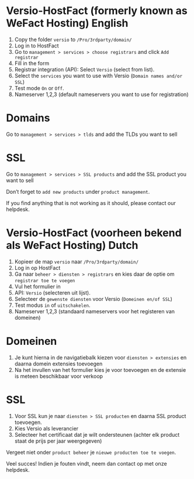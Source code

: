 # Versio-HostFact (formerly known as WeFact Hosting) English

1. Copy the folder `versio` to `/Pro/3rdparty/domain/`
2. Log in to HostFact
3. Go to `management > services > choose registrars` and click `Add registrar`
4. Fill in the form
5. Registrar integration (API): Select `Versio` (select from list).
6. Select the `services` you want to use with Versio (`Domain names and/or SSL`)
7. Test mode `On` or `Off`.
8. Nameserver 1,2,3 (default nameservers you want to use for registration)

# Domains
Go to `management > services > tlds` and add the TLDs you want to sell

# SSL
Go to `management > services > SSL products` and add the SSL product you want to sell

Don’t forget to `add new products` under `product management`.

If you find anything that is not working as it should, please contact our helpdesk.

# Versio-HostFact (voorheen bekend als WeFact Hosting) Dutch

1. Kopieer de map `versio` naar `/Pro/3rdparty/domain/`
2. Log in op HostFact
3. Ga naar `beheer > diensten > registrars` en kies daar de optie om `registrar toe te voegen`
4. Vul het formulier in
5. API: `Versio` (selecteren uit lijst).
6. Selecteer de `gewenste diensten` voor Versio (`Domeinen en/of SSL`)
7. Test modus `in` of `uitschakelen`.
8. Nameserver 1,2,3 (standaard nameservers voor het registeren van domeinen)

# Domeinen
1. Je kunt hierna in de navigatiebalk kiezen voor `diensten > extensies` en daarna domein extensies toevoegen
2. Na het invullen van het formulier kies je voor toevoegen en de extensie is meteen beschikbaar voor verkoop

# SSL
1. Voor SSL kun je naar `diensten > SSL producten` en daarna SSL product toevoegen.
2. Kies Versio als leverancier
3. Selecteer het certificaat dat je wilt ondersteunen (achter elk product staat de prijs per jaar weergegeven)

Vergeet niet onder `product beheer` je `nieuwe producten toe te voegen`.

Veel succes! Indien je fouten vindt, neem dan contact op met onze helpdesk.